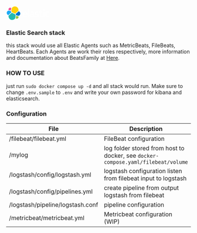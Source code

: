 <svg width="117" height="40" viewBox="0 0 117 40" fill="none" xmlns="http://www.w3.org/2000/svg" class="jsx-1189744782"><g class="jsx-1189744782"><path d="M40.1527 20.9588C40.1527 17.5986 38.0653 14.6457 34.9257 13.5087C35.0615 12.7959 35.1294 12.0831 35.1294 11.3534C35.1294 5.09121 30.0382 -1.52588e-05 23.793 -1.52588e-05C20.1273 -1.52588e-05 16.7331 1.74797 14.5948 4.70088C13.5426 3.88628 12.2529 3.44505 10.9122 3.44505C7.58591 3.44505 4.88757 6.14339 4.88757 9.46965C4.88757 10.1994 5.02333 10.9122 5.26092 11.574C2.13831 12.6941 0 15.6979 0 19.0411C0 22.4183 2.10437 25.3712 5.24395 26.5083C5.10819 27.2041 5.0403 27.9338 5.0403 28.6635C5.0403 34.9088 10.1146 39.983 16.3598 39.983C20.0255 39.983 23.4196 38.2181 25.5409 35.2651C26.5931 36.0967 27.8829 36.5549 29.2236 36.5549C32.5498 36.5549 35.2482 33.8566 35.2482 30.5303C35.2482 29.8006 35.1124 29.0878 34.8748 28.4259C37.9974 27.3059 40.1527 24.3021 40.1527 20.9588Z" fill="white" class="jsx-1189744782"></path><path d="M15.7824 17.2253L24.5732 21.2304L33.432 13.4578C33.5677 12.8129 33.6186 12.185 33.6186 11.5061C33.6186 6.04156 29.1723 1.59523 23.7077 1.59523C20.4324 1.59523 17.3946 3.20745 15.5448 5.9058L14.0684 13.5596L15.7824 17.2253Z" fill="#FED10A" class="jsx-1189744782"></path><path d="M6.68665 26.5253C6.55088 27.1702 6.49997 27.832 6.49997 28.5108C6.49997 33.9924 10.9633 38.4387 16.4448 38.4387C19.7371 38.4387 22.8088 36.8095 24.6587 34.0942L26.1181 26.4744L24.1665 22.7408L15.3417 18.7187L6.68665 26.5253Z" fill="#24BBB1" class="jsx-1189744782"></path><path d="M6.63518 11.3195L12.6598 12.745L13.9835 5.90583C13.1689 5.27791 12.1507 4.93849 11.0985 4.93849C8.48499 4.93849 6.34668 7.05983 6.34668 9.69029C6.34668 10.2503 6.4485 10.8104 6.63518 11.3195Z" fill="#EF5098" class="jsx-1189744782"></path><path d="M6.10983 12.762C3.42846 13.6444 1.54471 16.224 1.54471 19.0581C1.54471 21.8243 3.25875 24.2851 5.82133 25.2694L14.2728 17.6326L12.7284 14.3233L6.10983 12.762Z" fill="#1BA9F5" class="jsx-1189744782"></path><path d="M26.186 34.0942C27.0176 34.7221 28.0189 35.0785 29.0541 35.0785C31.6676 35.0785 33.8059 32.9571 33.8059 30.3267C33.8059 29.7497 33.7041 29.1896 33.5174 28.6805L27.5098 27.2719L26.186 34.0942Z" fill="#93C83E" class="jsx-1189744782"></path><path d="M27.4075 25.6937L34.0261 27.238C36.7245 26.3555 38.5912 23.776 38.5912 20.9249C38.5912 18.1757 36.8772 15.6979 34.3146 14.7306L25.6595 22.3165L27.4075 25.6937Z" fill="#0077CC" class="jsx-1189744782"></path><path fill-rule="evenodd" clip-rule="evenodd" d="M60.3483 29.8175V9.96179H62.4187V29.8175H60.3483ZM56.1393 28.0865L56.937 28.0017L56.9879 29.6309C54.8835 29.9194 53.0846 30.0721 51.5912 30.0721C49.6056 30.0721 48.197 29.4951 47.3655 28.3411C46.5339 27.1871 46.1266 25.3882 46.1266 22.9614C46.1266 18.1077 48.0613 15.6809 51.9136 15.6809C53.7804 15.6809 55.172 16.207 56.0884 17.2422C57.0048 18.2775 57.463 19.9236 57.463 22.1468L57.3443 23.7251H48.214C48.214 25.2524 48.4855 26.3895 49.0456 27.1192C49.6056 27.8489 50.556 28.2223 51.9306 28.2223C53.3222 28.2562 54.7138 28.2053 56.1393 28.0865ZM55.3926 22.0959C55.3926 20.3988 55.1211 19.1939 54.578 18.4981C54.035 17.8023 53.1525 17.4459 51.9306 17.4459C50.7087 17.4459 49.7753 17.8192 49.1644 18.549C48.5534 19.2787 48.231 20.4667 48.214 22.0959H55.3926ZM75.5031 26.9665V20.1612C75.5031 18.6338 75.1468 17.4968 74.417 16.784C73.7042 16.0543 72.5672 15.6979 71.0059 15.6979H65.6941V17.5307H71.1417C71.8375 17.5307 72.3975 17.7344 72.8048 18.1417C73.2121 18.549 73.4157 19.2278 73.4157 20.1612V21.3491L69.0712 21.7564C67.6117 21.8922 66.5426 22.2995 65.8638 22.9274C65.1849 23.5553 64.8455 24.5566 64.8455 25.8973C64.8455 27.255 65.1849 28.2902 65.8468 29.0029C66.5087 29.7327 67.476 30.0891 68.7488 30.0891C70.4119 30.0891 72.0581 29.7836 73.7212 29.0539C74.3557 29.6588 75.3493 29.648 76.5572 29.6349H76.5574H76.5576H76.5579C76.7391 29.6329 76.925 29.6309 77.1154 29.6309L77.2172 27.798C77.2172 27.798 75.5031 27.6623 75.5031 26.9665ZM69.0882 28.3411C67.6796 28.3411 66.9838 27.4925 66.9838 25.7955C66.9838 25.0318 67.1535 24.4378 67.5269 24.0305C67.9002 23.6232 68.4942 23.3856 69.3258 23.3178L73.4157 22.9274V27.4925L72.7878 27.7132C71.5829 28.1374 70.344 28.3411 69.0882 28.3411ZM83.5982 17.5477C81.5956 17.5477 80.5774 18.2435 80.5774 19.6521C80.5774 20.297 80.815 20.7552 81.2732 21.0267C81.7314 21.2983 82.7836 21.5698 84.4297 21.8583C86.0759 22.1468 87.2299 22.5371 87.9088 23.0632C88.5876 23.5724 88.927 24.5397 88.927 25.9652C88.927 27.3908 88.4688 28.426 87.5524 29.0878C86.6359 29.7497 85.3122 30.0891 83.5473 30.0891C82.4102 30.0891 78.5918 29.6648 78.5918 29.6648L78.7106 27.8659C79.0533 27.8978 79.3815 27.9289 79.6954 27.9586C81.3864 28.1186 82.6624 28.2393 83.5642 28.2393C84.6334 28.2393 85.448 28.0696 86.008 27.7302C86.5681 27.3908 86.8566 26.8138 86.8566 26.0161C86.8566 25.2185 86.619 24.6754 86.1438 24.3869C85.6686 24.0984 84.6164 23.8269 82.9872 23.5724C81.358 23.3178 80.204 22.9444 79.5252 22.4353C78.8463 21.9432 78.5069 21.0098 78.5069 19.6691C78.5069 18.3284 78.9821 17.3271 79.9325 16.6822C80.8828 16.0374 82.0708 15.7149 83.4794 15.7149C84.5994 15.7149 88.5027 16.0034 88.5027 16.0034V17.8193C87.8189 17.7797 87.1764 17.7364 86.5804 17.6962C85.3867 17.6157 84.3792 17.5477 83.5982 17.5477ZM94.5436 17.7853H98.939V15.9694H94.5436V11.7437H92.4901V15.9864H90.5215V17.7853H92.4901V25.0657C92.4901 27.0344 92.7617 28.375 93.3217 29.0708C93.8817 29.7666 94.866 30.123 96.3085 30.123C96.9534 30.123 97.8868 30.0212 99.1257 29.8176L98.9899 28.1035L96.5291 28.2732C95.6636 28.2732 95.1206 28.0187 94.883 27.5265C94.6624 27.0344 94.5436 25.9822 94.5436 24.4039V17.7853ZM101.824 12.8469V10.454H103.895V12.8638L101.824 12.8469ZM101.824 29.8176V15.9864H103.895V29.8176H101.824ZM115.995 16.0373C114.535 15.8167 113.5 15.6979 112.889 15.6979C110.819 15.6979 109.342 16.241 108.443 17.2931C107.56 18.3453 107.119 20.1951 107.119 22.8256C107.119 25.4561 107.543 27.3228 108.358 28.4259C109.172 29.529 110.666 30.0891 112.821 30.0891C113.67 30.0891 114.959 29.9533 116.674 29.6987L116.589 27.9847L113.33 28.2393C111.667 28.2393 110.581 27.8489 110.055 27.0513C109.529 26.2537 109.274 24.8451 109.274 22.8256C109.274 20.8061 109.563 19.4145 110.123 18.6678C110.683 17.9211 111.752 17.5477 113.313 17.5477C114.009 17.5477 115.095 17.6326 116.572 17.8023L116.657 16.1222L115.995 16.0373Z" fill="#fff" class="jsx-1189744782 elastic-logo__wordmark"></path></g></svg>

### Elastic Search stack
this stack would use all Elastic Agents such as MetricBeats, FileBeats, HeartBeats. Each Agents are work their roles respectively, more information and documentation about BeatsFamily at [Here](https://www.elastic.co/beats).


### HOW TO USE
just run `sudo docker compose up -d` and all stack would run. Make sure to change `.env.sample` to `.env` and write your own password for kibana and elasticsearch.

### Configuration

| File  | Description  |
|---|---|
| /filebeat/filebeat.yml  | FileBeat configuration  |
| /mylog | log folder stored from host to docker, see `docker-compose.yaml/filebeat/volume` |
| /logstash/config/logstash.yml | logstash configuration listen from filebeat input to logstash |
| /logstash/config/pipelines.yml | create pipeline from output logstash from filebeat |
| /logstash/pipeline/logstash.conf | pipeline configuration |
| /metricbeat/metricbeat.yml | Metricbeat configuration (WIP) |